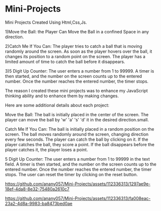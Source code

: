 # Mini-Projects
Mini Projects Created Using Html,Css,Js.

1)Move the Ball: the Player Can Move the Ball in a confined Space in any direction.

2)Catch Me If You Can: The player tries to catch a ball that is moving randomly around the screen. As soon as the player hovers over the ball, it changes its position to a random point on the screen. The player has a limited amount of time to catch the ball before it disappears.

3)5 Digit Up Counter: The user enters a number from 1 to 99999. A timer is then started, and the number on the screen counts up to the entered number. Once the number reaches the entered number, the timer stops.

The reason I created these mini projects was to enhance my JavaScript thinking ability and to enhance them by making changes.


Here are some additional details about each project:

Move the Ball: The ball is initially placed in the center of the screen. The player can move the ball by 'w' 'a' 's' 'd' it in the desired direction.small.

Catch Me If You Can: The ball is initially placed in a random position on the screen. The ball moves randomly around the screen, changing direction every few seconds. The player can catch the ball by clicking on it. If the player catches the ball, they score a point. If the ball disappears before the player catches it, the player loses a point.

5 Digit Up Counter: The user enters a number from 1 to 99999 in the text field. A timer is then started, and the number on the screen counts up to the entered number. Once the number reaches the entered number, the timer stops. The user can reset the timer by clicking on the reset button.







https://github.com/anany057/Mini-Projects/assets/112336313/1297ae9e-18ef-4da8-8e32-75480a2610c7




https://github.com/anany057/Mini-Projects/assets/112336313/fa008eac-23a2-4d8a-9983-ba8473bed0ae



